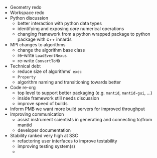 * Geometry redo
* Workspace redo
* Python discussion
  * better interaction with python data types
  * identifying and exposing *core* numerical operations
  * changing framework from a python wrapped package to python package with c++ innards
* MPI changes to algorithms
  * change the algorithm base class
  * re-write `LoadEventNexus`
  * re-write `ConvertToMD`
* Technical debt
  * reduce size of algorithms' `exec`
  * `Property`
  * algorithm naming and transitioning towards better
* Code re-org
  * top level to support better packaging (e.g. `mantid`, `mantid-gui`, ...)
  * inside framework still needs discussion
  * improve speed of builds
* Inform PMB we want more build servers for improved throughput
* Improving communication
  * assist instrument scientists in generating and connecting to/from mantid
  * developer documentation
* Stability ranked very high at SSC
  * refactoring user interfaces to improve testability
  * improving testing system(s)
  * 
